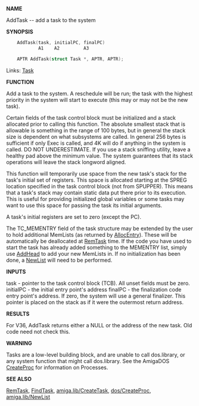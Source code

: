 
**NAME**

AddTask -- add a task to the system

**SYNOPSIS**

```c
    AddTask(task, initialPC, finalPC)
            A1    A2         A3

    APTR AddTask(struct Task *, APTR, APTR);

```
Links: [Task](_OOXE) 

**FUNCTION**

Add a task to the system.  A reschedule will be run; the task with
the highest priority in the system will start to execute (this may
or may not be the new task).

Certain fields of the task control block must be initialized and a
stack allocated prior to calling this function.  The absolute
smallest stack that is allowable is something in the range of 100
bytes, but in general the stack size is dependent on what
subsystems are called. In general 256 bytes is sufficient if only
Exec is called, and 4K will do if anything in the system is called.
DO NOT UNDERESTIMATE.  If you use a stack sniffing utility,
leave a healthy pad above the minimum value.  The system guarantees
that its stack operations will leave the stack longword aligned.

This function will temporarily use space from the new task's stack
for the task's initial set of registers.  This space is allocated
starting at the SPREG location specified in the task control block
(not from SPUPPER).  This means that a task's stack may contain
static data put there prior to its execution.  This is useful for
providing initialized global variables or some tasks may want to
use this space for passing the task its initial arguments.

A task's initial registers are set to zero (except the PC).

The TC_MEMENTRY field of the task structure may be extended by
the user to hold additional MemLists (as returned by [AllocEntry](AllocEntry)).
These will be automatically be deallocated at [RemTask](RemTask) time.
If the code you have used to start the task has already added
something to the MEMENTRY list, simply use [AddHead](AddHead) to add your
new MemLists in.  If no initialization has been done, a [NewList](_OQVQ) will
need to be performed.

**INPUTS**

task  - pointer to the task control block (TCB).  All unset fields
must be zero.
initialPC - the initial entry point's address
finalPC - the finalization code entry point's address.  If zero,
the system will use a general finalizer. This pointer is
placed on the stack as if it were the outermost return
address.

**RESULTS**

For V36, AddTask returns either a NULL or the address of the new
task.  Old code need not check this.

**WARNING**

Tasks are a low-level building block, and are unable to call
dos.library, or any system function that might call dos.library.
See the AmigaDOS [CreateProc](_ORXE) for information on Processes.

**SEE ALSO**

[RemTask](RemTask), [FindTask](FindTask), [amiga.lib/CreateTask](_OQTA), [dos/CreateProc](../dos/CreateProc),
[amiga.lib/NewList](_OQVQ)
